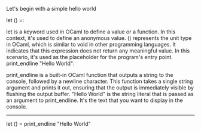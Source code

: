 Let's begin with a simple hello world

let () =:

let is a keyword used in OCaml to define a value or a function. In this context, it's used to define an anonymous value.
() represents the unit type in OCaml, which is similar to void in other programming languages. It indicates that this expression does not return any meaningful value. In this scenario, it's used as the placeholder for the program's entry point.
print_endline "Hello World":

print_endline is a built-in OCaml function that outputs a string to the console, followed by a newline character. This function takes a single string argument and prints it out, ensuring that the output is immediately visible by flushing the output buffer.
"Hello World" is the string literal that is passed as an argument to print_endline. It's the text that you want to display in the console.

---

let () = print_endline "Hello World"
